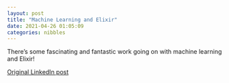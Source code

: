 ```yaml
---
layout: post
title: "Machine Learning and Elixir"
date: 2021-04-26 01:05:09
categories: nibbles
---
```


There’s some fascinating and fantastic work going on with machine learning and Elixir!

[Original LinkedIn post](https://www.linkedin.com/feed/update/urn%3Ali%3Ashare%3A6792252163956506624)
